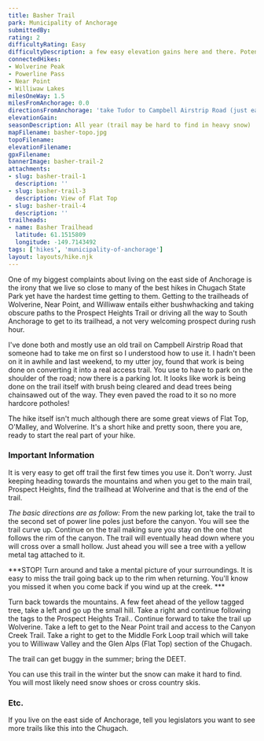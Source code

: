 ```yaml
---
title: Basher Trail
park: Municipality of Anchorage
submittedBy: 
rating: 2
difficultyRating: Easy
difficultyDescription: a few easy elevation gains here and there. Potential to get off trail but always head east to mountains and you can pick up the trail again at the Wolverine Trailhead.
connectedHikes:
- Wolverine Peak
- Powerline Pass
- Near Point
- Williwaw Lakes
milesOneWay: 1.5
milesFromAnchorage: 0.0
directionsFromAnchorage: 'take Tudor to Campbell Airstrip Road (just east of Boniface). Head up the road as it becomes Basher,  approximately 3.3 miles, until you pass under the power lines (about a mile past the South and North Bivouac Parking Lots).  You will see the small '
elevationGain: 
seasonDescription: All year (trail may be hard to find in heavy snow)
mapFilename: basher-topo.jpg
topoFilename: 
elevationFilename: 
gpxFilename: 
bannerImage: basher-trail-2
attachments:
- slug: basher-trail-1
  description: ''
- slug: basher-trail-3
  description: View of Flat Top
- slug: basher-trail-4
  description: ''
trailheads:
- name: Basher Trailhead
  latitude: 61.1515809
  longitude: -149.7143492
tags: ['hikes', 'municipality-of-anchorage']
layout: layouts/hike.njk
---
```

One of my biggest complaints about living on the east side of Anchorage is the irony that we live so close to many of the best hikes in Chugach State Park yet have the hardest time getting to them. Getting to the trailheads of Wolverine, Near Point, and Williwaw entails either bushwhacking and taking obscure paths to the Prospect Heights Trail or driving all the way to South Anchorage to get to its trailhead, a not very welcoming prospect during rush hour.

I've done both and mostly use an old trail on Campbell Airstrip Road that someone had to take me on first so I understood how to use it. I hadn't been on it in awhile and last weekend, to my utter joy, found that work is being done on converting it into a real access trail. You use to have to park on the shoulder of the road; now there is a parking lot. It looks like work is being done on the trail itself with brush being cleared and dead trees being chainsawed out of the way. They even paved the road to it so no more hardcore potholes!

The hike itself isn't much although there are some great views of Flat Top, O'Malley, and Wolverine. It's a short hike and pretty soon, there you are, ready to start the real part of your hike.

### Important Information

It is very easy to get off trail the first few times you use it. Don't worry. Just keeping heading towards the mountains and when you get to the main trail, Prospect Heights, find the trailhead at Wolverine and that is the end of the trail.

*The basic directions are as follow:* From the new parking lot, take the trail to the second set of power line poles just before the canyon. You will see the trail curve up. Continue on the trail making sure you stay on the one that follows the rim of the canyon. The trail will eventually head down where you will cross over a small hollow. Just ahead you will see a tree with a yellow metal tag attached to it. 

***STOP! Turn around and take a mental picture of your surroundings. It is easy to miss the trail going back up to the rim when returning. You'll know you missed it when you come back if you wind up at the creek. ***

Turn back towards the mountains. A few feet ahead of the yellow tagged tree, take a left and go up the small hill. Take a right and continue following the tags to the Prospect Heights Trail.. Continue forward to take the trail up Wolverine. Take a left to get to the Near Point trail and access to the Canyon Creek Trail. Take a right to get to the Middle Fork Loop trail which will take you to Williwaw Valley and the Glen Alps (Flat Top) section of the Chugach.

The trail can get buggy in the summer; bring the DEET.

You can use this trail in the winter but the snow can make it hard to find. You will most likely need snow shoes or cross country skis.

### Etc.

If you live on the east side of Anchorage, tell you legislators you want to see more trails like this into the Chugach.